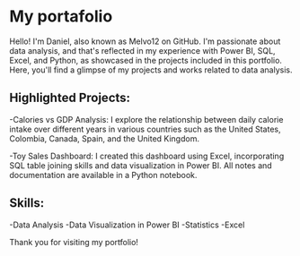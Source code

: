 # My portafolio

Hello! I'm Daniel, also known as Melvo12 on GitHub. I'm passionate about data analysis, and that's reflected in my experience with Power BI, SQL, Excel, and Python, as showcased in the projects included in this portfolio. Here, you'll find a glimpse of my projects and works related to data analysis.

## Highlighted Projects:

-Calories vs GDP Analysis: I explore the relationship between daily calorie intake over different years in various countries such as the United States, Colombia, Canada, Spain, and the United Kingdom.

-Toy Sales Dashboard: I created this dashboard using Excel, incorporating SQL table joining skills and data visualization in Power BI. All notes and documentation are available in a Python notebook.

## Skills:

-Data Analysis
-Data Visualization in Power BI
-Statistics
-Excel

  Thank you for visiting my portfolio!
